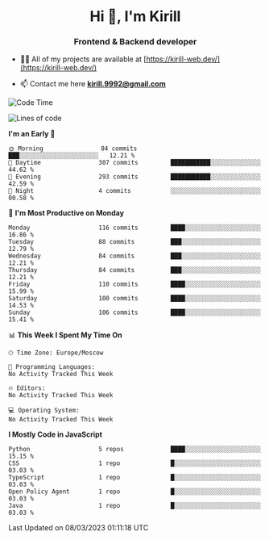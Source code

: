 <h1 align="center">Hi 👋, I'm Kirill</h1>
<h3 align="center">Frontend & Backend developer</h3>

- 👨‍💻 All of my projects are available at [https://kirill-web.dev/](https://kirill-web.dev/)

- 📫 Contact me here **kirill.9992@gmail.com**











<!--START_SECTION:waka-->
![Code Time](http://img.shields.io/badge/Code%20Time-1%2C295%20hrs%2048%20mins-blue)

![Lines of code](https://img.shields.io/badge/From%20Hello%20World%20I%27ve%20Written-3.0%20million%20lines%20of%20code-blue)

**I'm an Early 🐤** 

```text
🌞 Morning                84 commits          ███░░░░░░░░░░░░░░░░░░░░░░   12.21 % 
🌆 Daytime                307 commits         ███████████░░░░░░░░░░░░░░   44.62 % 
🌃 Evening                293 commits         ███████████░░░░░░░░░░░░░░   42.59 % 
🌙 Night                  4 commits           ░░░░░░░░░░░░░░░░░░░░░░░░░   00.58 % 
```
📅 **I'm Most Productive on Monday** 

```text
Monday                   116 commits         ████░░░░░░░░░░░░░░░░░░░░░   16.86 % 
Tuesday                  88 commits          ███░░░░░░░░░░░░░░░░░░░░░░   12.79 % 
Wednesday                84 commits          ███░░░░░░░░░░░░░░░░░░░░░░   12.21 % 
Thursday                 84 commits          ███░░░░░░░░░░░░░░░░░░░░░░   12.21 % 
Friday                   110 commits         ████░░░░░░░░░░░░░░░░░░░░░   15.99 % 
Saturday                 100 commits         ████░░░░░░░░░░░░░░░░░░░░░   14.53 % 
Sunday                   106 commits         ████░░░░░░░░░░░░░░░░░░░░░   15.41 % 
```


📊 **This Week I Spent My Time On** 

```text
🕑︎ Time Zone: Europe/Moscow

💬 Programming Languages: 
No Activity Tracked This Week

🔥 Editors: 
No Activity Tracked This Week

💻 Operating System: 
No Activity Tracked This Week
```

**I Mostly Code in JavaScript** 

```text
Python                   5 repos             ████░░░░░░░░░░░░░░░░░░░░░   15.15 % 
CSS                      1 repo              █░░░░░░░░░░░░░░░░░░░░░░░░   03.03 % 
TypeScript               1 repo              █░░░░░░░░░░░░░░░░░░░░░░░░   03.03 % 
Open Policy Agent        1 repo              █░░░░░░░░░░░░░░░░░░░░░░░░   03.03 % 
Java                     1 repo              █░░░░░░░░░░░░░░░░░░░░░░░░   03.03 % 
```




 Last Updated on 08/03/2023 01:11:18 UTC
<!--END_SECTION:waka-->
